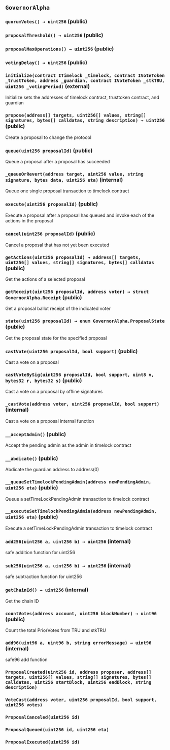 ## `GovernorAlpha`






### `quorumVotes() → uint256` (public)





### `proposalThreshold() → uint256` (public)





### `proposalMaxOperations() → uint256` (public)





### `votingDelay() → uint256` (public)





### `initialize(contract ITimelock _timelock, contract IVoteToken _trustToken, address _guardian, contract IVoteToken _stkTRU, uint256 _votingPeriod)` (external)



Initialize sets the addresses of timelock contract, trusttoken contract, and guardian

### `propose(address[] targets, uint256[] values, string[] signatures, bytes[] calldatas, string description) → uint256` (public)



Create a proposal to change the protocol


### `queue(uint256 proposalId)` (public)



Queue a proposal after a proposal has succeeded


### `_queueOrRevert(address target, uint256 value, string signature, bytes data, uint256 eta)` (internal)



Queue one single proposal transaction to timelock contract


### `execute(uint256 proposalId)` (public)



Execute a proposal after a proposal has queued and invoke each of the actions in the proposal


### `cancel(uint256 proposalId)` (public)



Cancel a proposal that has not yet been executed


### `getActions(uint256 proposalId) → address[] targets, uint256[] values, string[] signatures, bytes[] calldatas` (public)



Get the actions of a selected proposal


### `getReceipt(uint256 proposalId, address voter) → struct GovernorAlpha.Receipt` (public)



Get a proposal ballot receipt of the indicated voter


### `state(uint256 proposalId) → enum GovernorAlpha.ProposalState` (public)



Get the proposal state for the specified proposal


### `castVote(uint256 proposalId, bool support)` (public)



Cast a vote on a proposal


### `castVoteBySig(uint256 proposalId, bool support, uint8 v, bytes32 r, bytes32 s)` (public)



Cast a vote on a proposal by offline signatures


### `_castVote(address voter, uint256 proposalId, bool support)` (internal)



Cast a vote on a proposal internal function


### `__acceptAdmin()` (public)



Accept the pending admin as the admin in timelock contract

### `__abdicate()` (public)



Abdicate the guardian address to address(0)

### `__queueSetTimelockPendingAdmin(address newPendingAdmin, uint256 eta)` (public)



Queue a setTimeLockPendingAdmin transaction to timelock contract


### `__executeSetTimelockPendingAdmin(address newPendingAdmin, uint256 eta)` (public)



Execute a setTimeLockPendingAdmin transaction to timelock contract


### `add256(uint256 a, uint256 b) → uint256` (internal)



safe addition function for uint256

### `sub256(uint256 a, uint256 b) → uint256` (internal)



safe subtraction function for uint256

### `getChainId() → uint256` (internal)



Get the chain ID


### `countVotes(address account, uint256 blockNumber) → uint96` (public)



Count the total PriorVotes from TRU and stkTRU


### `add96(uint96 a, uint96 b, string errorMessage) → uint96` (internal)



safe96 add function



### `ProposalCreated(uint256 id, address proposer, address[] targets, uint256[] values, string[] signatures, bytes[] calldatas, uint256 startBlock, uint256 endBlock, string description)`





### `VoteCast(address voter, uint256 proposalId, bool support, uint256 votes)`





### `ProposalCanceled(uint256 id)`





### `ProposalQueued(uint256 id, uint256 eta)`





### `ProposalExecuted(uint256 id)`





